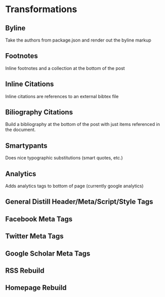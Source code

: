 # Transformations

## Byline
Take the authors from package.json and render out the byline markup

## Footnotes
Inline footnotes and a collection at the bottom of the post

## Inline Citations
Inline citations are references to an external bibtex file

## Biliography Citations
Build a bibliography at the bottom of the post with just items referenced in the document.

## Smartypants
Does nice typographic substitutions (smart quotes, etc.)

## Analytics
Adds analytics tags to bottom of page (currently google analytics)

## General Distill Header/Meta/Script/Style Tags

## Facebook Meta Tags

## Twitter Meta Tags

## Google Scholar Meta Tags

## RSS Rebuild

## Homepage Rebuild

